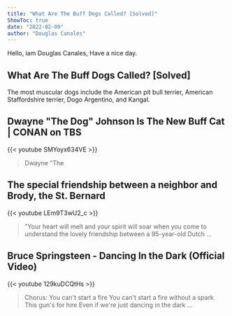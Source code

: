 ```yaml
---
title: "What Are The Buff Dogs Called? [Solved]"
ShowToc: true 
date: "2022-02-09"
author: "Douglas Canales" 
---
```


Hello, iam Douglas Canales, Have a nice day.
## What Are The Buff Dogs Called? [Solved]
 The most muscular dogs include the American pit bull terrier, American Staffordshire terrier, Dogo Argentino, and Kangal.

## Dwayne "The Dog" Johnson Is The New Buff Cat | CONAN on TBS
{{< youtube SMYoyx634VE >}}
>Dwayne "The 

## The special friendship between a neighbor and Brody, the St. Bernard
{{< youtube LEm9T3wU2_c >}}
>"Your heart will melt and your spirit will soar when you come to understand the lovely friendship between a 95-year-old Dutch ...

## Bruce Springsteen - Dancing In the Dark (Official Video)
{{< youtube 129kuDCQtHs >}}
>Chorus: You can't start a fire You can't start a fire without a spark This gun's for hire Even if we're just dancing in the dark ...

